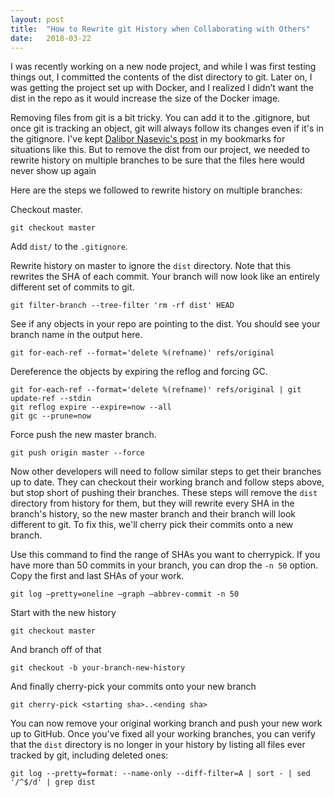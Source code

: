 ```yaml
---
layout: post
title:  "How to Rewrite git History when Collaborating with Others"
date:   2018-03-22
---
```

I was recently working on a new node project, and while I was first testing things out, I committed the contents of the dist directory to git. Later on, I was getting the project set up with Docker, and I realized I didn’t want the dist in the repo as it would increase the size of the Docker image.

Removing files from git is a bit tricky. You can add it to the .gitignore, but once git is tracking an object, git will always follow its changes even if it's in the gitignore. I've kept [Dalibor Nasevic's post](https://dalibornasevic.com/posts/2-permanently-remove-files-and-folders-from-a-git-repository) in my bookmarks for situations like this. But to remove the dist from our project, we needed to rewrite history on multiple branches to be sure that the files here would never show up again

Here are the steps we followed to rewrite history on multiple branches:

Checkout master.

```shell
git checkout master
```

Add `dist/` to the `.gitignore`.

Rewrite history on master to ignore the `dist` directory. Note that this rewrites the SHA of each commit. Your branch will now look like an entirely different set of commits to git.

```shell
git filter-branch --tree-filter 'rm -rf dist' HEAD
```

See if any objects in your repo are pointing to the dist. You should see your branch name in the output here.

```shell
git for-each-ref --format='delete %(refname)' refs/original
```

Dereference the objects by expiring the reflog and forcing GC.

```shell
git for-each-ref --format='delete %(refname)' refs/original | git update-ref --stdin
git reflog expire --expire=now --all
git gc --prune=now
```

Force push the new master branch.

```shell
git push origin master --force
```

Now other developers will need to follow similar steps to get their branches up to date. They can checkout their working branch and follow steps above, but stop short of pushing their branches. These steps will remove the `dist` directory from history for them, but they will rewrite every SHA in the branch's history, so the new master branch and their branch will look different to git. To fix this, we'll cherry pick their commits onto a new branch.

Use this command to find the range of SHAs you want to cherrypick. If you have more than 50 commits in your branch, you can drop the `-n 50` option. Copy the first and last SHAs of your work.

```shell
git log —pretty=oneline —graph —abbrev-commit -n 50
```

Start with the new history

```shell
git checkout master
```

And branch off of that

```shell
git checkout -b your-branch-new-history
```

And finally cherry-pick your commits onto your new branch

```shell
git cherry-pick <starting sha>..<ending sha>
```

You can now remove your original working branch and push your new work up to GitHub. Once you've fixed all your working branches, you can verify that the `dist` directory is no longer in your history by listing all files ever tracked by git, including deleted ones:

```shell
git log --pretty=format: --name-only --diff-filter=A | sort - | sed '/^$/d' | grep dist
```
